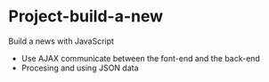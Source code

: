 # Project-build-a-new
Build a news with JavaScript
- Use AJAX communicate between the font-end and the back-end
- Procesing and using JSON data
